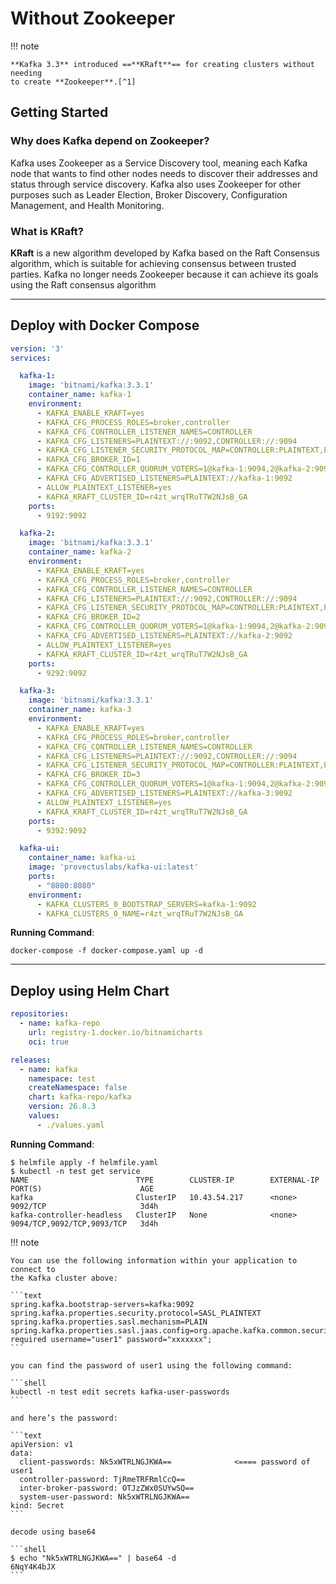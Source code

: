 # Without Zookeeper

!!! note

    **Kafka 3.3** introduced ==**KRaft**== for creating clusters without needing
    to create **Zookeeper**.[^1]

## Getting Started

### Why does Kafka depend on Zookeeper?

Kafka uses Zookeeper as a Service Discovery tool, meaning each Kafka node that
wants to find other nodes needs to discover their addresses and status through
service discovery.
Kafka also uses Zookeeper for other purposes such as Leader Election, Broker Discovery,
Configuration Management, and Health Monitoring.

### What is KRaft?

**KRaft** is a new algorithm developed by Kafka based on the Raft Consensus algorithm,
which is suitable for achieving consensus between trusted parties.
Kafka no longer needs Zookeeper because it can achieve its goals using the Raft
consensus algorithm

---

## Deploy with Docker Compose

```yaml title="docker-compose.yml"
version: '3'
services:

  kafka-1:
    image: 'bitnami/kafka:3.3.1'
    container_name: kafka-1
    environment:
      - KAFKA_ENABLE_KRAFT=yes
      - KAFKA_CFG_PROCESS_ROLES=broker,controller
      - KAFKA_CFG_CONTROLLER_LISTENER_NAMES=CONTROLLER
      - KAFKA_CFG_LISTENERS=PLAINTEXT://:9092,CONTROLLER://:9094
      - KAFKA_CFG_LISTENER_SECURITY_PROTOCOL_MAP=CONTROLLER:PLAINTEXT,PLAINTEXT:PLAINTEXT
      - KAFKA_CFG_BROKER_ID=1
      - KAFKA_CFG_CONTROLLER_QUORUM_VOTERS=1@kafka-1:9094,2@kafka-2:9094,3@kafka-3:9094
      - KAFKA_CFG_ADVERTISED_LISTENERS=PLAINTEXT://kafka-1:9092
      - ALLOW_PLAINTEXT_LISTENER=yes
      - KAFKA_KRAFT_CLUSTER_ID=r4zt_wrqTRuT7W2NJsB_GA
    ports:
      - 9192:9092

  kafka-2:
    image: 'bitnami/kafka:3.3.1'
    container_name: kafka-2
    environment:
      - KAFKA_ENABLE_KRAFT=yes
      - KAFKA_CFG_PROCESS_ROLES=broker,controller
      - KAFKA_CFG_CONTROLLER_LISTENER_NAMES=CONTROLLER
      - KAFKA_CFG_LISTENERS=PLAINTEXT://:9092,CONTROLLER://:9094
      - KAFKA_CFG_LISTENER_SECURITY_PROTOCOL_MAP=CONTROLLER:PLAINTEXT,PLAINTEXT:PLAINTEXT
      - KAFKA_CFG_BROKER_ID=2
      - KAFKA_CFG_CONTROLLER_QUORUM_VOTERS=1@kafka-1:9094,2@kafka-2:9094,3@kafka-3:9094
      - KAFKA_CFG_ADVERTISED_LISTENERS=PLAINTEXT://kafka-2:9092
      - ALLOW_PLAINTEXT_LISTENER=yes
      - KAFKA_KRAFT_CLUSTER_ID=r4zt_wrqTRuT7W2NJsB_GA
    ports:
      - 9292:9092

  kafka-3:
    image: 'bitnami/kafka:3.3.1'
    container_name: kafka-3
    environment:
      - KAFKA_ENABLE_KRAFT=yes
      - KAFKA_CFG_PROCESS_ROLES=broker,controller
      - KAFKA_CFG_CONTROLLER_LISTENER_NAMES=CONTROLLER
      - KAFKA_CFG_LISTENERS=PLAINTEXT://:9092,CONTROLLER://:9094
      - KAFKA_CFG_LISTENER_SECURITY_PROTOCOL_MAP=CONTROLLER:PLAINTEXT,PLAINTEXT:PLAINTEXT
      - KAFKA_CFG_BROKER_ID=3
      - KAFKA_CFG_CONTROLLER_QUORUM_VOTERS=1@kafka-1:9094,2@kafka-2:9094,3@kafka-3:9094
      - KAFKA_CFG_ADVERTISED_LISTENERS=PLAINTEXT://kafka-3:9092
      - ALLOW_PLAINTEXT_LISTENER=yes
      - KAFKA_KRAFT_CLUSTER_ID=r4zt_wrqTRuT7W2NJsB_GA
    ports:
      - 9392:9092

  kafka-ui:
    container_name: kafka-ui
    image: 'provectuslabs/kafka-ui:latest'
    ports:
      - "8080:8080"
    environment:
      - KAFKA_CLUSTERS_0_BOOTSTRAP_SERVERS=kafka-1:9092
      - KAFKA_CLUSTERS_0_NAME=r4zt_wrqTRuT7W2NJsB_GA
```

**Running Command**:

```shell
docker-compose -f docker-compose.yaml up -d
```

---

## Deploy using Helm Chart

```yaml title="helmfile.yaml"
repositories:
  - name: kafka-repo
    url: registry-1.docker.io/bitnamicharts
    oci: true

releases:
  - name: kafka
    namespace: test
    createNamespace: false
    chart: kafka-repo/kafka
    version: 26.8.3
    values:
      - ./values.yaml
```

**Running Command**:

```shell
$ helmfile apply -f helmfile.yaml
$ kubectl -n test get service
NAME                        TYPE        CLUSTER-IP        EXTERNAL-IP   PORT(S)                      AGE
kafka                       ClusterIP   10.43.54.217      <none>        9092/TCP                     3d4h
kafka-controller-headless   ClusterIP   None              <none>        9094/TCP,9092/TCP,9093/TCP   3d4h
```

!!! note

    You can use the following information within your application to connect to
    the Kafka cluster above:

    ```text
    spring.kafka.bootstrap-servers=kafka:9092
    spring.kafka.properties.security.protocol=SASL_PLAINTEXT
    spring.kafka.properties.sasl.mechanism=PLAIN
    spring.kafka.properties.sasl.jaas.config=org.apache.kafka.common.security.plain.PlainLoginModule required username="user1" password="xxxxxxx";
    ```

    you can find the password of user1 using the following command:

    ```shell
    kubectl -n test edit secrets kafka-user-passwords
    ```

    and here’s the password:

    ```text
    apiVersion: v1
    data:
      client-passwords: Nk5xWTRLNGJKWA==              <==== password of user1
      controller-password: TjRmeTRFRmlCcQ==
      inter-broker-password: OTJzZWx0SUYwSQ==
      system-user-password: Nk5xWTRLNGJKWA==
    kind: Secret
    ```

    decode using base64

    ```shell
    $ echo "Nk5xWTRLNGJKWA==" | base64 -d
    6NqY4K4bJX
    ```

[^1]: [Kafka cluster without Zookeeper](https://itnext.io/kafka-cluster-without-zookeeper-ca40d5f22304)
